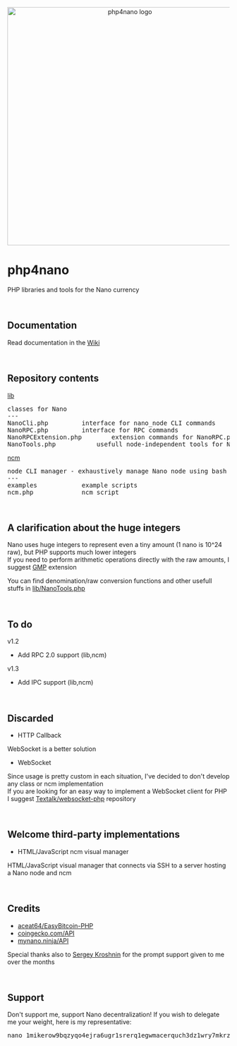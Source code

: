 <p align="center">
	<img width="540" alt="php4nano logo" src="https://raw.githubusercontent.com/mikerow/php4nano/master/logo.png">
</p>

# php4nano
PHP libraries and tools for the Nano currency

<br/>

## Documentation

Read documentation in the [Wiki](https://github.com/mikerow/php4nano/wiki)

<br/>

## Repository contents

[lib](lib)

<pre>classes for Nano
---
NanoCli.php			interface for nano_node CLI commands
NanoRPC.php			interface for RPC commands
NanoRPCExtension.php		extension commands for NanoRPC.php
NanoTools.php			usefull node-independent tools for Nano
</pre>

[ncm](ncm)

<pre>node CLI manager - exhaustively manage Nano node using bash
---
examples			example scripts
ncm.php				ncm script
</pre>

<br/>

## A clarification about the huge integers

Nano uses huge integers to represent even a tiny amount (1 nano is 10^24 raw), but PHP supports much lower integers<br/>
If you need to perform arithmetic operations directly with the raw amounts, I suggest [GMP](https://www.php.net/manual/en/book.gmp.php) extension

You can find denomination/raw conversion functions and other usefull stuffs in [lib/NanoTools.php](lib/NanoTools.php)

<br/>

## To do

v1.2

* Add RPC 2.0 support (lib,ncm)

v1.3

* Add IPC support (lib,ncm)

<br/>

## Discarded

* HTTP Callback

WebSocket is a better solution

* WebSocket

Since usage is pretty custom in each situation, I've decided to don't develop any class or ncm implementation<br/>
If you are looking for an easy way to implement a WebSocket client for PHP I suggest [Textalk/websocket-php](https://github.com/Textalk/websocket-php) repository

<br/>

## Welcome third-party implementations

* HTML/JavaScript ncm visual manager

HTML/JavaScript visual manager that connects via SSH to a server hosting a Nano node and ncm

<br/>

## Credits

* [aceat64/EasyBitcoin-PHP](https://github.com/aceat64/EasyBitcoin-PHP)
* [coingecko.com/API](https://www.coingecko.com/en/api)
* [mynano.ninja/API](https://mynano.ninja/api)

Special thanks also to [Sergey Kroshnin](https://github.com/SergiySW) for the prompt support given to me over the months

<br/>

## Support

Don't support me, support Nano decentralization! If you wish to delegate me your weight, here is my representative:
<pre>
nano_1mikerow9bqzyqo4ejra6ugr1srerq1egwmacerquch3dz1wry7mkrz4768m
</pre>